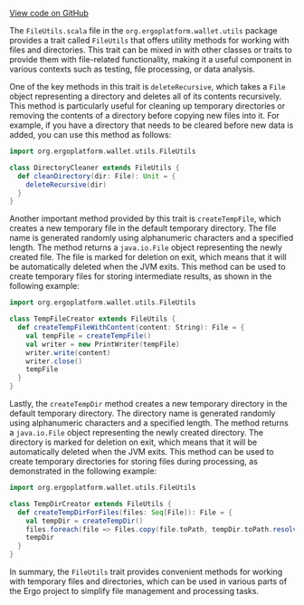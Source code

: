 [View code on GitHub](https://github.com/ergoplatform/ergo/.autodoc/docs/json/ergo-wallet/src/main/scala/org/ergoplatform/wallet/utils)

The `FileUtils.scala` file in the `org.ergoplatform.wallet.utils` package provides a trait called `FileUtils` that offers utility methods for working with files and directories. This trait can be mixed in with other classes or traits to provide them with file-related functionality, making it a useful component in various contexts such as testing, file processing, or data analysis.

One of the key methods in this trait is `deleteRecursive`, which takes a `File` object representing a directory and deletes all of its contents recursively. This method is particularly useful for cleaning up temporary directories or removing the contents of a directory before copying new files into it. For example, if you have a directory that needs to be cleared before new data is added, you can use this method as follows:

```scala
import org.ergoplatform.wallet.utils.FileUtils

class DirectoryCleaner extends FileUtils {
  def cleanDirectory(dir: File): Unit = {
    deleteRecursive(dir)
  }
}
```

Another important method provided by this trait is `createTempFile`, which creates a new temporary file in the default temporary directory. The file name is generated randomly using alphanumeric characters and a specified length. The method returns a `java.io.File` object representing the newly created file. The file is marked for deletion on exit, which means that it will be automatically deleted when the JVM exits. This method can be used to create temporary files for storing intermediate results, as shown in the following example:

```scala
import org.ergoplatform.wallet.utils.FileUtils

class TempFileCreator extends FileUtils {
  def createTempFileWithContent(content: String): File = {
    val tempFile = createTempFile()
    val writer = new PrintWriter(tempFile)
    writer.write(content)
    writer.close()
    tempFile
  }
}
```

Lastly, the `createTempDir` method creates a new temporary directory in the default temporary directory. The directory name is generated randomly using alphanumeric characters and a specified length. The method returns a `java.io.File` object representing the newly created directory. The directory is marked for deletion on exit, which means that it will be automatically deleted when the JVM exits. This method can be used to create temporary directories for storing files during processing, as demonstrated in the following example:

```scala
import org.ergoplatform.wallet.utils.FileUtils

class TempDirCreator extends FileUtils {
  def createTempDirForFiles(files: Seq[File]): File = {
    val tempDir = createTempDir()
    files.foreach(file => Files.copy(file.toPath, tempDir.toPath.resolve(file.getName)))
    tempDir
  }
}
```

In summary, the `FileUtils` trait provides convenient methods for working with temporary files and directories, which can be used in various parts of the Ergo project to simplify file management and processing tasks.

